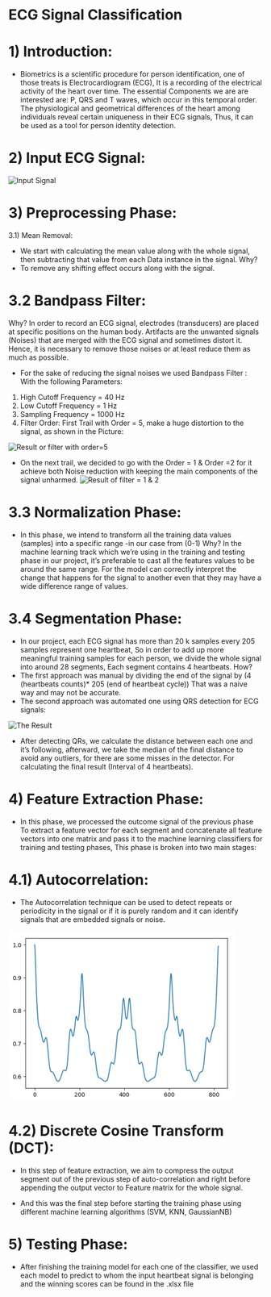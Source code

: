 # ECG Signal Classification

# 1) Introduction:
- Biometrics is a scientific procedure for person identification, one of
those treats is Electrocardiogram (ECG), It is a recording of the
electrical activity of the heart over time. The essential Components we
are are interested are: P, QRS and T waves, which occur in this
temporal order. The physiological and geometrical differences of the
heart among individuals reveal certain uniqueness in their ECG
signals, Thus, it can be used as a tool for person identity detection.

# 2) Input ECG Signal:
![Input Signal](https://drive.google.com/open?id=1eGVmNe73SopIqJETl6ljZdGgzFWA9Lwi)

# 3) Preprocessing Phase:

3.1) Mean Removal:
- We start with calculating the mean value along with the whole signal, then
subtracting that value from each Data instance in the signal.
Why?
- To remove any shifting effect occurs along with the signal.

# 3.2 Bandpass Filter:
Why?
In order to record an ECG signal, electrodes (transducers) are placed at
specific positions on the human body. Artifacts are the unwanted signals
(Noises) that are merged with the ECG signal and sometimes distort it.
Hence, it is necessary to remove those noises or at least reduce them as
much as possible.
- For the sake of reducing the signal noises we used Bandpass Filter :
With the following Parameters:
1) High Cutoff Frequency = 40 Hz
2) Low Cutoff Frequency = 1 Hz
3) Sampling Frequency = 1000 Hz
4) Filter Order:
First Trail with Order = 5, make a huge distortion to the signal, as shown in the
Picture:

![Result or filter with order=5](https://drive.google.com/open?id=1AGrgQWlRfyQg-ThumOmXpRtHqM-vCAWx)

- On the next trail, we decided to go with the Order = 1 & Order =2 for it
achieve both Noise reduction with keeping the main components of the
signal unharmed.
![Result of filter = 1 & 2 ](https://drive.google.com/open?id=1UbO8CNlHnHLBrq9Bw8gE_m-g2R_zM2Vc)

# 3.3 Normalization Phase:
- In this phase, we intend to transform all the training data values (samples)
into a specific range -in our case from (0-1)
Why?
In the machine learning track which we’re using in the training and testing
phase in our project, it’s preferable to cast all the features values to be
around the same range. For the model can correctly interpret the change that
happens for the signal to another even that they may have a wide difference
range of values.

# 3.4 Segmentation Phase:
- In our project, each ECG signal has more than 20 k samples every 205
samples represent one heartbeat, So in order to add up more meaningful
training samples for each person, we divide the whole signal into around 28
segments, Each segment contains 4 heartbeats.
How?
- The first approach was ​manual ​by dividing the end of the signal by
(​4​ (heartbeats counts)* ​205 ​(end of heartbeat cycle))
That was a naive way and may not be accurate.
- The second approach was ​automated one ​using ​QRS detection for ECG
signals:

![The Result](https://drive.google.com/open?id=1OVKZ-JRLeoGN07t2Un_YzqXPeI0bOdhD)

- After detecting QRs, we calculate the distance between each one and it’s
following, afterward, we take the median of the final distance to avoid any
outliers, for there are some misses in the detector. For calculating the final
result (Interval of 4 heartbeats).

# 4) Feature Extraction Phase:
- In this phase, we processed the outcome signal of the previous phase
To extract a feature vector for each segment and concatenate all feature
vectors into one matrix and pass it to the machine learning classifiers for
training and testing phases, This phase is broken into two main stages:

# 4.1) Autocorrelation:
- The Autocorrelation technique can be used to detect repeats or periodicity in
the signal or if it is purely random and it can identify signals that are
embedded signals or noise.

![](Photos/Result_auto.png)

# 4.2) Discrete Cosine Transform (DCT):
- In this step of feature extraction, we aim to compress the output segment out
of the previous step of auto-correlation and right before appending the
output vector to Feature matrix for the whole signal.

- And this was the final step before starting the training phase using
different machine learning algorithms (​SVM, KNN, GaussianNB​)

# 5) Testing Phase:
- After finishing the training model for each one of the classifier, we used
each model to predict to whom the input heartbeat signal is belonging and
the winning scores can be found in the .xlsx file 

